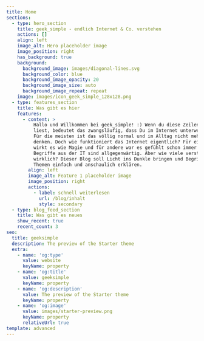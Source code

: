 ```yaml
---
title: Home
sections:
  - type: hero_section
    title: geek_simple - endlich Internet & Co. verstehen
    actions: []
    align: left
    image_alt: Hero placeholder image
    image_position: right
    has_background: true
    background:
      background_image: images/diagonal-lines.svg
      background_color: blue
      background_image_opacity: 20
      background_image_size: auto
      background_image_repeat: repeat
    image: images/icon_geek_simple_128x128.png
  - type: features_section
    title: Was gibt es hier
    features:
      - content: >
          Hallo und Willkommen bei geek_simple! :) Wenn du diese Zeilen hier
          liest, bedeutet das zwangsläufig, dass Du im Internet unterwegs bist.
          Für die meisten ist das völlig normal und im Alltag nicht mehr weg zu
          denken. Doch wie funktioniert das Internet eigentlich? Für einige
          wirkt es wie Magie und für andere war es gefühlt schon immer da. Viele
          Begriffe aus der IT sind allgegenwärtig. Aber wie viele verstehen wir
          wirklich? Dieser Blog soll Licht ins Dunkle bringen und Begriffe sowie
          Themen einfach und anschaulich erklären.
        align: left
        image_alt: Feature 1 placeholder image
        image_position: right
        actions:
          - label: schnell weiterlesen
            url: /blog/inhalt
            style: secondary
  - type: blog_feed_section
    title: Was gibt es neues
    show_recent: true
    recent_count: 3
seo:
  title: geeksimple
  description: The preview of the Starter theme
  extra:
    - name: 'og:type'
      value: website
      keyName: property
    - name: 'og:title'
      value: geeksimple
      keyName: property
    - name: 'og:description'
      value: The preview of the Starter theme
      keyName: property
    - name: 'og:image'
      value: images/starter-preview.png
      keyName: property
      relativeUrl: true
template: advanced
---
```

